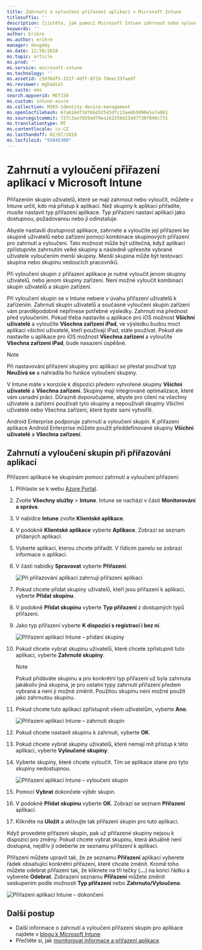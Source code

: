 ```yaml
---
title: Zahrnutí a vyloučení přiřazení aplikací v Microsoft Intune
titlesuffix: ''
description: Zjistěte, jak pomocí Microsoft Intune zahrnout nebo vyloučit přiřazení aplikací.
keywords: ''
author: Erikre
ms.author: erikre
manager: dougeby
ms.date: 12/20/2018
ms.topic: article
ms.prod: ''
ms.service: microsoft-intune
ms.technology: ''
ms.assetid: c59f6df5-3317-4dff-8f19-fdeec33faedf
ms.reviewer: mghadial
ms.suite: ems
search.appverid: MET150
ms.custom: intune-azure
ms.collection: M365-identity-device-management
ms.openlocfilehash: 67a6164f3d766d32543dfc13ae6b5090e5a7a061
ms.sourcegitcommit: 727c3ae7659ad79ea162250d234d7730f840c731
ms.translationtype: MT
ms.contentlocale: cs-CZ
ms.lasthandoff: 02/07/2019
ms.locfileid: "55845308"
---
```

# <a name="include-and-exclude-app-assignments-in-microsoft-intune"></a>Zahrnutí a vyloučení přiřazení aplikací v Microsoft Intune

Přiřazením skupin uživatelů, které se mají zahrnout nebo vyloučit, můžete v Intune určit, kdo má přístup k aplikaci. Než skupiny k aplikaci přiřadíte, musíte nastavit typ přiřazení aplikace. Typ přiřazení nastaví aplikaci jako dostupnou, požadovanou nebo ji odinstaluje. 

Abyste nastavili dostupnost aplikace, zahrnete a vyloučíte její přiřazení ke skupině uživatelů nebo zařízení pomocí kombinace skupinových přiřazení pro zahrnutí a vyloučení. Tato možnost může být užitečná, když aplikaci zpřístupníte zahrnutím velké skupiny a následně upřesníte vybrané uživatele vyloučením menší skupiny. Menší skupina může být testovací skupina nebo skupinu vedoucích pracovníků. 

Při vyloučení skupin z přiřazení aplikace je nutné vyloučit jenom skupiny uživatelů, nebo jenom skupiny zařízení. Není možné vyloučit kombinaci skupin uživatelů a skupin zařízení. 

Při vyloučení skupin se v Intune nebere v úvahu přiřazení uživatelů k zařízením. Zahrnutí skupin uživatelů a současné vyloučení skupin zařízení vám pravděpodobně nepřinese potřebné výsledky. Zahrnutí má přednost před vyloučením. Pokud třeba nastavíte u aplikace pro iOS možnost **Všichni uživatelé** a vyloučíte **Všechna zařízení iPad**, ve výsledku budou moct aplikaci všichni uživatelé, kteří používají iPad, stále používat. Pokud ale nastavíte u aplikace pro iOS možnost **Všechna zařízení** a vyloučíte **Všechna zařízení iPad**, bude nasazení úspěšné.  

> [!NOTE]
> Při nastavování přiřazení skupiny pro aplikaci se přestal používat typ **Neužívá se** a nahradila ho funkce vyloučení skupiny. 
>
> V Intune máte v konzole k dispozici předem vytvořené skupiny **Všichni uživatelé** a **Všechna zařízení**. Skupiny mají integrované optimalizace, které vám usnadní práci. Důrazně doporučujeme, abyste pro cílení na všechny uživatele a zařízení používali tyto skupiny a nepoužívali skupiny Všichni uživatelé nebo Všechna zařízení, které byste sami vytvořili.  
>
> Android Enterprise podporuje zahrnutí a vyloučení skupin. K přiřazení aplikace Android Enterprise můžete použít předdefinované skupiny **Všichni uživatelé** a **Všechna zařízení**. 


## <a name="include-and-exclude-groups-when-assigning-apps"></a>Zahrnutí a vyloučení skupin při přiřazování aplikací 
Přiřazení aplikace ke skupinám pomocí zahrnutí a vyloučení přiřazení:
1. Přihlaste se k webu [Azure Portal](https://portal.azure.com).
2. Zvolte **Všechny služby** > **Intune**. Intune se nachází v části **Monitorování a správa**.
3. V nabídce **Intune** zvolte **Klientské aplikace**.
4. V podokně **Klientské aplikace** vyberte **Aplikace**. Zobrazí se seznam přidaných aplikací.
5. Vyberte aplikaci, kterou chcete přiřadit. V řídicím panelu se zobrazí informace o aplikaci. 
6. V části nabídky **Spravovat** vyberte **Přiřazení**. 

    ![Při přiřazování aplikací zahrnují přiřazení aplikací](./media/apps-inc-exl-01.png)
7. Pokud chcete přidat skupiny uživatelů, kteří jsou přiřazení k aplikaci, vyberte **Přidat skupinu**. 
8. V podokně **Přidat skupinu** vyberte **Typ přiřazení** z dostupných typů přiřazení.
9. Jako typ přiřazení vyberte **K dispozici s registrací i bez ní**.

    ![Přiřazení aplikací Intune – přidání skupiny](./media/apps-inc-exl-02.png)
10. Pokud chcete vybrat skupinu uživatelů, které chcete zpřístupnit tuto aplikaci, vyberte **Zahrnuté skupiny**.

    > [!NOTE]
    > Pokud přidáváte skupinu a pro konkrétní typ přiřazení už byla zahrnuta jakákoliv jiná skupina, je pro ostatní typy zahrnutí přiřazení předem vybraná a není ji možné změnit. Použitou skupinu není možné použít jako zahrnutou skupinu.

11. Pokud chcete tuto aplikaci zpřístupnit všem uživatelům, vyberte **Ano**.

    ![Přiřazení aplikací Intune – zahrnutí skupin](./media/apps-inc-exl-03.png)
12. Pokud chcete nastavit skupinu k zahrnutí, vyberte **OK**.
13. Pokud chcete vybrat skupiny uživatelů, které nemají mít přístup k této aplikaci, vyberte **Vyloučené skupiny**. 
14. Vyberte skupiny, které chcete vyloučit. Tím se aplikace stane pro tyto skupiny nedostupnou.

    ![Přiřazení aplikací Intune – vyloučení skupin](./media/apps-inc-exl-04.png)
15. Pomocí **Vybrat** dokončete výběr skupin.
16. V podokně **Přidat skupinu** vyberte **OK**. Zobrazí se seznam **Přiřazení** aplikací.
17. Klikněte na **Uložit** a aktivujte tak přiřazení skupin pro tuto aplikaci.

Když provedete přiřazení skupin, pak už přiřazené skupiny nejsou k dispozici pro změny. Pokud chcete vybrat skupinu, která aktuálně není dostupná, nejdřív ji odeberte ze seznamu přiřazení k aplikaci. 

Přiřazení můžete upravit tak, že ze seznamu **Přiřazení** aplikací vyberete řádek obsahující konkrétní přiřazení, které chcete změnit. Kromě toho můžete odebrat přiřazení tak, že kliknete na tři tečky (**...**) na konci řádku a vyberete **Odebrat**. Zobrazení seznamu **Přiřazení** můžete změnit seskupením podle možnosti **Typ přiřazení** nebo **Zahrnuto/Vyloučeno**.

![Přiřazení aplikací Intune – dokončení](./media/apps-inc-exl-05.png)

## <a name="next-steps"></a>Další postup

- Další informace o zahrnutí a vyloučení přiřazení skupin pro aplikace najdete v [blogu k Microsoft Intune](https://aka.ms/new_app_assignment_process).
- Přečtěte si, jak [monitorovat informace a přiřazení aplikace](apps-monitor.md).
